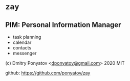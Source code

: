 #  `zay`
## PIM: Personal Information Manager

* task planning
* calendar
* contacts
* messenger

(c) Dmitry Ponyatov <<dponyatov@gmail.com>> 2020 MIT

github: https://github.com/ponyatov/zay
